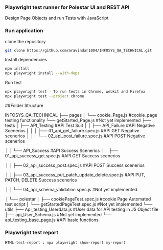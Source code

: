 ### Playwright test runner for Polestar UI and REST API

Design Page Objects and run Tests with JavaScript

### Run application

clone the repository
```bash
git clone https://github.com/aravindan1004/INFOSYS_QA_TECHNICAL.git
```

Install dependencies
```bash
npm install
npx playwright install --with-deps
```

Run test
```bash
npx playwright test - To run tests in Chrome, webkit and Firefox
npx playwright test --project chrome
```

##Folder Structure

INFOSYS_QA_TECHNICAL
├── pages
│   └── cookie_Page.js                                            #cookie_page testing functionality
    └── getStarted_Page.js                                        #Not yet implemented
├── tests
│   ├── API_Testing                                               #API Test Suit
│   │   ├── API_Failure                                           #API Negative Scenerios
│   │   │   ├── 01_api_get_failure.spec.js                        #API GET Negative scenerios
│   │   │   └── 02_api_post_failure.spec.js                       #API POST Negative scenerios

│   │   └── API_Success                                           #API Success Scenerios
│   │       ├── 01_api_success_get.spec.js						  #API GET Success scenerios

│   │       ├── 02_api_success_post.spec.js                       #API POST Success scenerios

│   │       ├── 03_api_success_put_patch_update_delete.spec.js    #API PUT, PATCH, DELETE Success scenerios

│   │       └── 04_api_schema_validation.spec.js                  #Not yet implemented

│   └── polestar
│       ├── cookiePageTest.spec.js                                #cookie Page Automated test script
│       └── getStartedPageTest.spec.js                            #Not yet implemented
└── utils
    ├── Api_testing_Userdata.js                                   #User data for API testing in JS Object file
    ├── api_User_Schema.js                                        #Not yet implemented
    └── api_testing_base_page.js                                  #API basic functions


### Playwright test report
```
HTML-test-report : npx playwright show-report my-report
```
